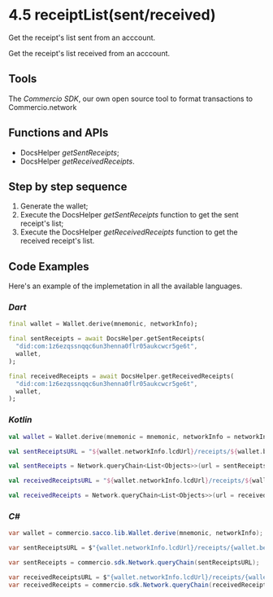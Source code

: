 # 4.5 receiptList(sent/received)

Get the receipt's list sent from an acccount.

Get the receipt's list received from an acccount.

## Tools

The _Commercio SDK_, our own open source tool to format transactions to Commercio.network

## Functions and APIs

- DocsHelper _getSentReceipts_;
- DocsHelper _getReceivedReceipts_.

## Step by step sequence

1. Generate the wallet;
2. Execute the DocsHelper _getSentReceipts_ function to get the sent receipt's list;
3. Execute the DocsHelper _getReceivedReceipts_ function to get the received receipt's list.

## Code Examples

Here's an example of the implemetation in all the available languages.

### _Dart_

```dart
final wallet = Wallet.derive(mnemonic, networkInfo);

final sentReceipts = await DocsHelper.getSentReceipts(
  "did:com:1z6ezqssnqqc6un3henna0flr05aukcwcr5ge6t",
  wallet,
);

final receivedReceipts = await DocsHelper.getReceivedReceipts(
  "did:com:1z6ezqssnqqc6un3henna0flr05aukcwcr5ge6t",
  wallet,
);
```

### _Kotlin_

```kotlin
val wallet = Wallet.derive(mnemonic = mnemonic, networkInfo = networkInfo)

val sentReceiptsURL = "${wallet.networkInfo.lcdUrl}/receipts/${wallet.bech32Address}/sent"

val sentReceipts = Network.queryChain<List<Objects>>(url = sentReceiptsURL)

val receivedReceiptsURL = "${wallet.networkInfo.lcdUrl}/receipts/${wallet.bech32Address}/received"

val receivedReceipts = Network.queryChain<List<Objects>>(url = receivedReceiptsURL)
```

### _C#_

```csharp
var wallet = commercio.sacco.lib.Wallet.derive(mnemonic, networkInfo);

var sentReceiptsURL = $"{wallet.networkInfo.lcdUrl}/receipts/{wallet.bech32Address}/sent";

var sentReceipts = commercio.sdk.Network.queryChain(sentReceiptsURL);

var receivedReceiptsURL = $"{wallet.networkInfo.lcdUrl}/receipts/{wallet.bech32Address}/received";
var receivedReceipts = commercio.sdk.Network.queryChain(receivedReceiptsURL);
```
